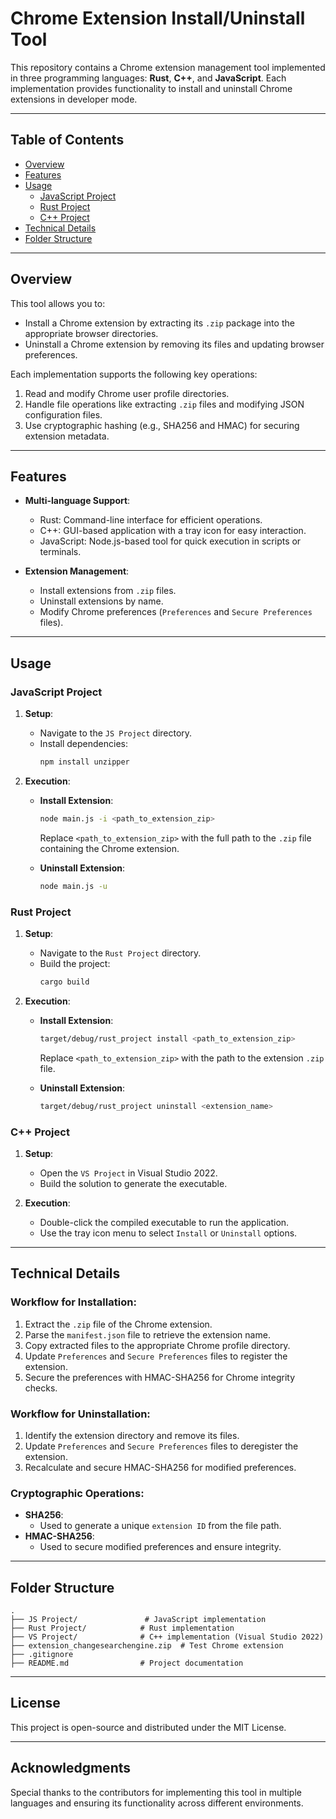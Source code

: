 
# Chrome Extension Install/Uninstall Tool

This repository contains a Chrome extension management tool implemented in three programming languages: **Rust**, **C++**, and **JavaScript**. Each implementation provides functionality to install and uninstall Chrome extensions in developer mode.

---

## Table of Contents

- [Overview](#overview)
- [Features](#features)
- [Usage](#usage)
  - [JavaScript Project](#javascript-project)
  - [Rust Project](#rust-project)
  - [C++ Project](#c-project)
- [Technical Details](#technical-details)
- [Folder Structure](#folder-structure)

---

## Overview

This tool allows you to:
- Install a Chrome extension by extracting its `.zip` package into the appropriate browser directories.
- Uninstall a Chrome extension by removing its files and updating browser preferences.

Each implementation supports the following key operations:
1. Read and modify Chrome user profile directories.
2. Handle file operations like extracting `.zip` files and modifying JSON configuration files.
3. Use cryptographic hashing (e.g., SHA256 and HMAC) for securing extension metadata.

---

## Features

- **Multi-language Support**:
  - Rust: Command-line interface for efficient operations.
  - C++: GUI-based application with a tray icon for easy interaction.
  - JavaScript: Node.js-based tool for quick execution in scripts or terminals.

- **Extension Management**:
  - Install extensions from `.zip` files.
  - Uninstall extensions by name.
  - Modify Chrome preferences (`Preferences` and `Secure Preferences` files).

---

## Usage

### JavaScript Project

1. **Setup**:
   - Navigate to the `JS Project` directory.
   - Install dependencies:
     ```bash
     npm install unzipper
     ```

2. **Execution**:
   - **Install Extension**:
     ```bash
     node main.js -i <path_to_extension_zip>
     ```
     Replace `<path_to_extension_zip>` with the full path to the `.zip` file containing the Chrome extension.

   - **Uninstall Extension**:
     ```bash
     node main.js -u
     ```

### Rust Project

1. **Setup**:
   - Navigate to the `Rust Project` directory.
   - Build the project:
     ```bash
     cargo build
     ```

2. **Execution**:
   - **Install Extension**:
     ```bash
     target/debug/rust_project install <path_to_extension_zip>
     ```
     Replace `<path_to_extension_zip>` with the path to the extension `.zip` file.

   - **Uninstall Extension**:
     ```bash
     target/debug/rust_project uninstall <extension_name>
     ```

### C++ Project

1. **Setup**:
   - Open the `VS Project` in Visual Studio 2022.
   - Build the solution to generate the executable.

2. **Execution**:
   - Double-click the compiled executable to run the application.
   - Use the tray icon menu to select `Install` or `Uninstall` options.

---

## Technical Details

### Workflow for Installation:
1. Extract the `.zip` file of the Chrome extension.
2. Parse the `manifest.json` file to retrieve the extension name.
3. Copy extracted files to the appropriate Chrome profile directory.
4. Update `Preferences` and `Secure Preferences` files to register the extension.
5. Secure the preferences with HMAC-SHA256 for Chrome integrity checks.

### Workflow for Uninstallation:
1. Identify the extension directory and remove its files.
2. Update `Preferences` and `Secure Preferences` files to deregister the extension.
3. Recalculate and secure HMAC-SHA256 for modified preferences.

### Cryptographic Operations:
- **SHA256**:
  - Used to generate a unique `extension ID` from the file path.
- **HMAC-SHA256**:
  - Used to secure modified preferences and ensure integrity.

---

## Folder Structure

```plaintext
.
├── JS Project/               # JavaScript implementation
├── Rust Project/            # Rust implementation
├── VS Project/              # C++ implementation (Visual Studio 2022)
├── extension_changesearchengine.zip  # Test Chrome extension
├── .gitignore
├── README.md                # Project documentation
```

---

## License

This project is open-source and distributed under the MIT License.

---

## Acknowledgments

Special thanks to the contributors for implementing this tool in multiple languages and ensuring its functionality across different environments.

